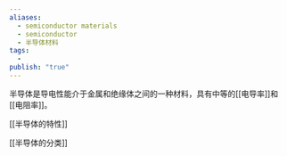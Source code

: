 ```yaml
---
aliases:
  - semiconductor materials
  - semiconductor
  - 半导体材料
tags:
  - 
publish: "true"
---
```


半导体是导电性能介于金属和绝缘体之间的一种材料，具有中等的[[电导率]]和[[电阻率]]。

[[半导体的特性]]

[[半导体的分类]]
